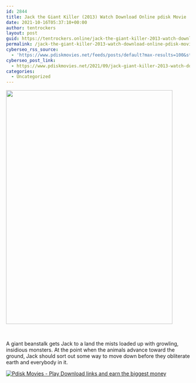 ```yaml
---
id: 2844
title: Jack the Giant Killer (2013) Watch Download Online pdisk Movie
date: 2021-10-16T05:37:10+00:00
author: tentrockers
layout: post
guid: https://tentrockers.online/jack-the-giant-killer-2013-watch-download-online-pdisk-movie/
permalink: /jack-the-giant-killer-2013-watch-download-online-pdisk-movie/
cyberseo_rss_source:
  - 'https://www.pdiskmovies.net/feeds/posts/default?max-results=100&start-index=601'
cyberseo_post_link:
  - https://www.pdiskmovies.net/2021/09/jack-giant-killer-2013-watch-download.html
categories:
  - Uncategorized
---
```

<div class="separator">
  <a href="https://1.bp.blogspot.com/-_1FLKz26BdE/YTRdA1whmdI/AAAAAAAAAqk/8kRGOGfw954xlr-Dm9Vco4QJ-TpN5Q3ngCLcBGAsYHQ/s960/ghgjfhgb.jpg" imageanchor="1"><img loading="lazy" border="0" data-original-height="960" data-original-width="684" height="640" src="https://1.bp.blogspot.com/-_1FLKz26BdE/YTRdA1whmdI/AAAAAAAAAqk/8kRGOGfw954xlr-Dm9Vco4QJ-TpN5Q3ngCLcBGAsYHQ/w456-h640/ghgjfhgb.jpg" width="456" /></a>
</div>

<span><br /></span>

<div>
  <span>A giant beanstalk gets Jack to a land the mists loaded up with growling, insidious monsters. At the point when the animals advance toward the ground, Jack should sort out some way to move down before they obliterate earth and everybody in it.</span>
</div>

[![](https://1.bp.blogspot.com/-KJZYdQTn3nw/YS8VdIdXMyI/AAAAAAAAaw4/BR8dsGkpxw0T8C_4G4ALfMA7cP79KN3kwCLcBGAsYHQ/w400-h58/play_download_buttuons-removebg-preview.png "Pdisk Movies - Play Download links and earn the biggest money")](https://kofilink.com/1/bnYyano1MDAwcWVz?dn=1)
